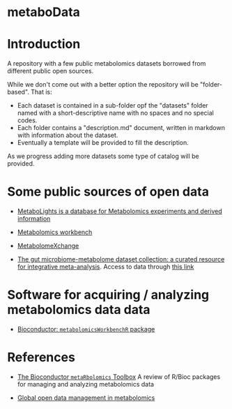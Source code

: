 # metaboData

# Introduction

A repository with a few public metabolomics datasets borrowed from different public open sources.

While we don't come out with a better option the repository will be "folder-based". That is:

- Each dataset is contained in a sub-folder opf the "datasets" folder named with a short-descriptive name with no spaces and no special codes.
- Each folder contains a "description.md" document, written in markdown with information about the dataset.
- Eventually a template will be provided to fill the description.

As we progress adding more datasets some type of catalog will be provided.


# Some public sources of open data


- [MetaboLights is a database for Metabolomics experiments and derived information](https://www.ebi.ac.uk/metabolights)

- [Metabolomics workbench](https://www.metabolomicsworkbench.org/databases/metabolitedatabase.php)

- [MetabolomeXchange](http://www.metabolomexchange.org/site/)

- [The gut microbiome-metabolome dataset collection: a curated resource for integrative meta-analysis](https://www.nature.com/articles/s41522-022-00345-5).   Access to data through  [this link](https://github.com/borenstein-lab/microbiome-metabolome-curated-data)


# Software for acquiring / analyzing metabolomics data data

- [Bioconductor: `metabolomicsWorkbenchR` package](https://bioconductor.org/packages/release/bioc/vignettes/metabolomicsWorkbenchR/)


# References

- [The Bioconductor `metaRbolomics` Toolbox](https://www.ncbi.nlm.nih.gov/pmc/articles/PMC6835268/) A review of R/Bioc packages for managing and analyzing metabolomics data



- [Global open data management in metabolomics](https://www.sciencedirect.com/science/article/pii/S1367593116302083#sec0020)
